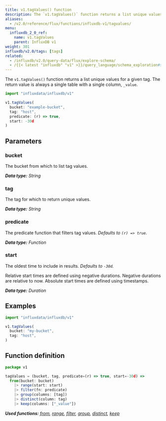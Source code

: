 ```yaml
---
title: v1.tagValues() function
description: The `v1.tagValues()` function returns a list unique values for a given tag.
aliases:
  - /v2.0/reference/flux/functions/influxdb-v1/tagvalues/
menu:
  influxdb_2_0_ref:
    name: v1.tagValues
    parent: InfluxDB v1
weight: 301
influxdb/v2.0/tags: [tags]
related:
  - /influxdb/v2.0/query-data/flux/explore-schema/
  - /{{< latest "influxdb" "v1" >}}/query_language/schema_exploration#show-tag-values, SHOW TAG VALUES in InfluxQL
---
```


The `v1.tagValues()` function returns a list unique values for a given tag.
The return value is always a single table with a single column, `_value`.

```js
import "influxdata/influxdb/v1"

v1.tagValues(
  bucket: "example-bucket",
  tag: "host",
  predicate: (r) => true,
  start: -30d
)
```

## Parameters

### bucket
The bucket from which to list tag values.

_**Data type:** String_

### tag
The tag for which to return unique values.

_**Data type:** String_

### predicate
The predicate function that filters tag values.
_Defaults to `(r) => true`._

_**Data type:** Function_

### start
The oldest time to include in results.
_Defaults to `-30d`._

Relative start times are defined using negative durations.
Negative durations are relative to now.
Absolute start times are defined using timestamps.

_**Data type:** Duration_

## Examples
```js
import "influxdata/influxdb/v1"

v1.tagValues(
  bucket: "my-bucket",
  tag: "host",
)
```

## Function definition
```js
package v1

tagValues = (bucket, tag, predicate=(r) => true, start=-30d) =>
  from(bucket: bucket)
    |> range(start: start)
    |> filter(fn: predicate)
    |> group(columns: [tag])
    |> distinct(column: tag)
    |> keep(columns: ["_value"])
```

_**Used functions:**
[from](/v2.0/reference/flux/stdlib/built-in/inputs/from/),
[range](/v2.0/reference/flux/stdlib/built-in/transformations/range/),
[filter](/v2.0/reference/flux/stdlib/built-in/transformations/filter/),
[group](/v2.0/reference/flux/stdlib/built-in/transformations/group/),
[distinct](/v2.0/reference/flux/stdlib/built-in/transformations/selectors/distinct/),
[keep](/v2.0/reference/flux/stdlib/built-in/transformations/keep/)_
